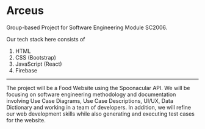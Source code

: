 # Arceus


Group-based Project for Software Engineering Module SC2006.

Our tech stack here consists of 

<ol>
  <li>HTML</li>
  <li>CSS (Bootstrap)</li>
  <li>JavaScript (React)</li>
  <li>Firebase</li>
</ol>

--------------------------------------------

The project will be a Food Website using the Spoonacular API. We will be focusing on software engineering methodology and documentation involving Use Case Diagrams, Use Case Descriptions, UI/UX, Data Dictionary and working in a team of developers. In addition, we will refine our web development skills while also generating and executing  test cases for the website.
